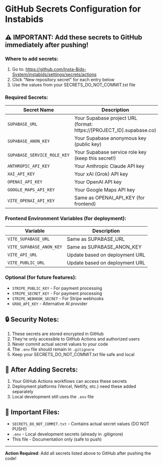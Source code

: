 # GitHub Secrets Configuration for Instabids

## ⚠️ IMPORTANT: Add these secrets to GitHub immediately after pushing!

### Where to add secrets:
1. Go to: https://github.com/Insta-Bids-System/instabids/settings/secrets/actions
2. Click "New repository secret" for each entry below
3. Use the values from your SECRETS_DO_NOT_COMMIT.txt file

### Required Secrets:

| Secret Name | Description |
|------------|-------------|
| `SUPABASE_URL` | Your Supabase project URL (format: https://[PROJECT_ID].supabase.co) |
| `SUPABASE_ANON_KEY` | Your Supabase anonymous key (public key) |
| `SUPABASE_SERVICE_ROLE_KEY` | Your Supabase service role key (keep this secret!) |
| `ANTHROPIC_API_KEY` | Your Anthropic Claude API key |
| `XAI_API_KEY` | Your xAI (Grok) API key |
| `OPENAI_API_KEY` | Your OpenAI API key |
| `GOOGLE_MAPS_API_KEY` | Your Google Maps API key |
| `VITE_OPENAI_API_KEY` | Same as OPENAI_API_KEY (for frontend) |

### Frontend Environment Variables (for deployment):

| Variable | Description |
|----------|-------------|
| `VITE_SUPABASE_URL` | Same as SUPABASE_URL |
| `VITE_SUPABASE_ANON_KEY` | Same as SUPABASE_ANON_KEY |
| `VITE_API_URL` | Update based on deployment URL |
| `VITE_PUBLIC_URL` | Update based on deployment URL |

### Optional (for future features):

- `STRIPE_PUBLIC_KEY` - For payment processing
- `STRIPE_SECRET_KEY` - For payment processing
- `STRIPE_WEBHOOK_SECRET` - For Stripe webhooks
- `GROQ_API_KEY` - Alternative AI provider

## 🔒 Security Notes:

1. These secrets are stored encrypted in GitHub
2. They're only accessible to GitHub Actions and authorized users
3. Never commit actual secret values to your code
4. The `.env` file should remain in `.gitignore`
5. Keep your SECRETS_DO_NOT_COMMIT.txt file safe and local

## 📝 After Adding Secrets:

1. Your GitHub Actions workflows can access these secrets
2. Deployment platforms (Vercel, Netlify, etc.) need these added separately
3. Local development still uses the `.env` file

## 🚨 Important Files:

- `SECRETS_DO_NOT_COMMIT.txt` - Contains actual secret values (DO NOT PUSH!)
- `.env` - Local development secrets (already in .gitignore)
- This file - Documentation only (safe to push)

---

**Action Required**: Add all secrets listed above to GitHub after pushing the code!